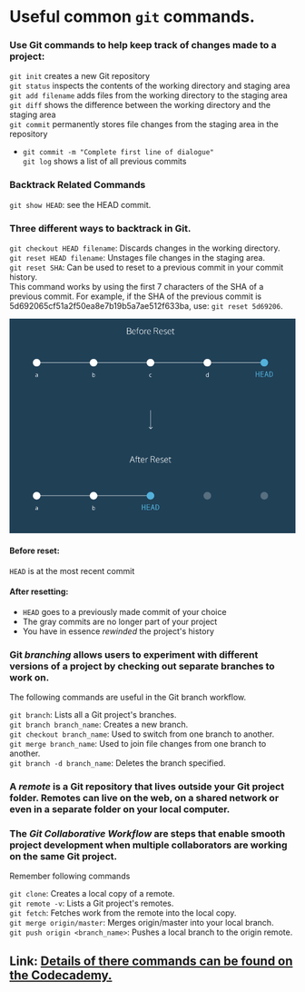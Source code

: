 # Useful common `git` commands. 

### Use Git commands to help keep track of changes made to a project:  
`git init` creates a new Git repository  
`git status` inspects the contents of the working directory and staging area  
`git add filename` adds files from the working directory to the staging area  
`git diff` shows the difference between the working directory and the staging area  
`git commit` permanently stores file changes from the staging area in the repository  
* `git commit -m "Complete first line of dialogue"`  
`git log` shows a list of all previous commits  

### Backtrack Related Commands
`git show HEAD`: see the HEAD commit.  


### Three different ways to backtrack in Git.  
`git checkout HEAD filename`: Discards changes in the working directory.   
`git reset HEAD filename`: Unstages file changes in the staging area.  
`git reset SHA`: Can be used to reset to a previous commit in your commit history.  
This command works by using the first 7 characters of the SHA of a previous commit. For example, if the SHA of the previous commit is 5d692065cf51a2f50ea8e7b19b5a7ae512f633ba, use: `git reset 5d69206`.  

![img](figs/reset.PNG)  

#### Before reset:
`HEAD` is at the most recent commit  
#### After resetting:
* `HEAD` goes to a previously made commit of your choice
* The gray commits are no longer part of your project  
* You have in essence _rewinded_ the project's history

### Git _branching_ allows users to experiment with different versions of a project by checking out separate branches to work on.

The following commands are useful in the Git branch workflow.

`git branch`: Lists all a Git project's branches.  
`git branch branch_name`: Creates a new branch.  
`git checkout branch_name`: Used to switch from one branch to another.  
`git merge branch_name`: Used to join file changes from one branch to another.  
`git branch -d branch_name`: Deletes the branch specified.  

### A _remote_ is a Git repository that lives outside your Git project folder. Remotes can live on the web, on a shared network or even in a separate folder on your local computer.
### The _Git Collaborative Workflow_ are steps that enable smooth project development when multiple collaborators are working on the same Git project.

Remember following commands

`git clone`: Creates a local copy of a remote.  
`git remote -v`: Lists a Git project's remotes.  
`git fetch`: Fetches work from the remote into the local copy.  
`git merge origin/master`: Merges origin/master into your local branch.  
`git push origin <branch_name>`: Pushes a local branch to the origin remote.  

## Link: [Details of there commands can be found on the Codecademy.](https://www.codecademy.com/learn/learn-git)
